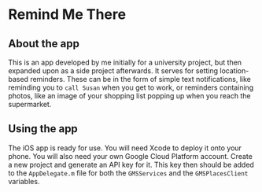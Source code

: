 # Remind Me There

## About the app

This is an app developed by me initially for a university project, but then expanded upon as a side project afterwards. It serves for setting location-based reminders. These can be in the form of simple text notifications, like reminding you to `call Susan` when you get to work, or reminders containing photos, like an image of your shopping list popping up when you reach the supermarket.


## Using the app

The iOS app is ready for use. You will need Xcode to deploy it onto your phone. You will also need your own Google Cloud Platform account. Create a new project and generate an API key for it. This key then should be added to the `AppDelegate.m` file for both the `GMSServices` and the `GMSPlacesClient` variables.